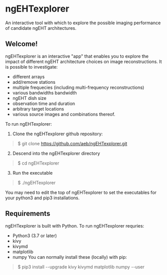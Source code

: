 # ngEHTexplorer
An interactive tool with which to explore the possible imaging performance of candidate ngEHT architectures.

## Welcome!
ngEHTexplorer is an interactive "app" that enables you to explore the impact of different ngEHT architecture choices on image reconstructions.  It is possible to investigate:
- different arrays
- add/remove stations
- multiple frequecies (including multi-frequency reconstructions)
- various bandwidths bandwidth
- ngEHT dish size
- observation time and duration
- arbitrary target locations
- various source images
and combinations thereof.

To run ngEHTexplorer:
1. Clone the ngEHTexplorer github repository:
> $ git clone https://github.com/aeb/ngEHTexplorer.git
2. Descend into the ngEHTexplorer directory
> $ cd ngEHTexplorer
3. Run the executable
> $ ./ngEHTexplorer

You may need to edit the top of ngEHTexplorer to set the executables for your python3 and pip3 installations.



## Requirements
ngEHTexplorer is built with Python.  To run ngEHTexplorer requries:
- Python3 (3.7 or later)
- kivy
- kivymd
- matplotlib
- numpy
You can normally install these (locally) with pip:
> $ pip3 install --upgrade kivy kivymd matplotlib numpy --user
